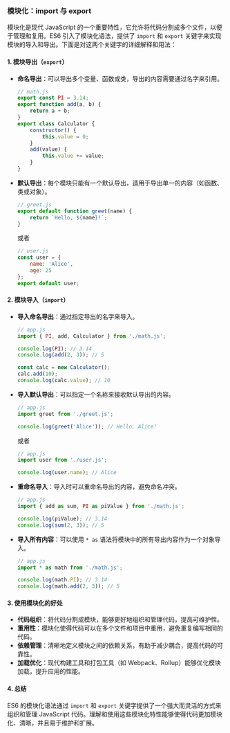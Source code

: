 ### 模块化：import 与 export

模块化是现代 JavaScript 的一个重要特性，它允许将代码分割成多个文件，以便于管理和复用。ES6 引入了模块化语法，提供了 `import` 和 `export` 关键字来实现模块的导入和导出。下面是对这两个关键字的详细解释和用法：

#### 1. **模块导出（`export`）**

- **命名导出**：可以导出多个变量、函数或类，导出的内容需要通过名字来引用。

  ```javascript
  // math.js
  export const PI = 3.14;
  export function add(a, b) {
      return a + b;
  }
  export class Calculator {
      constructor() {
          this.value = 0;
      }
      add(value) {
          this.value += value;
      }
  }
  ```

- **默认导出**：每个模块只能有一个默认导出，适用于导出单一的内容（如函数、类或对象）。

  ```javascript
  // greet.js
  export default function greet(name) {
      return `Hello, ${name}!`;
  }
  ```

  或者

  ```javascript
  // user.js
  const user = {
      name: 'Alice',
      age: 25
  };
  export default user;
  ```

#### 2. **模块导入（`import`）**

- **导入命名导出**：通过指定导出的名字来导入。

  ```javascript
  // app.js
  import { PI, add, Calculator } from './math.js';

  console.log(PI); // 3.14
  console.log(add(2, 3)); // 5

  const calc = new Calculator();
  calc.add(10);
  console.log(calc.value); // 10
  ```

- **导入默认导出**：可以指定一个名称来接收默认导出的内容。

  ```javascript
  // app.js
  import greet from './greet.js';

  console.log(greet('Alice')); // Hello, Alice!
  ```

  或者

  ```javascript
  // app.js
  import user from './user.js';

  console.log(user.name); // Alice
  ```

- **重命名导入**：导入时可以重命名导出的内容，避免命名冲突。

  ```javascript
  // app.js
  import { add as sum, PI as piValue } from './math.js';

  console.log(piValue); // 3.14
  console.log(sum(2, 3)); // 5
  ```

- **导入所有内容**：可以使用 `* as` 语法将模块中的所有导出内容作为一个对象导入。

  ```javascript
  // app.js
  import * as math from './math.js';

  console.log(math.PI); // 3.14
  console.log(math.add(2, 3)); // 5
  ```

#### 3. **使用模块化的好处**

- **代码组织**：将代码分割成模块，能够更好地组织和管理代码，提高可维护性。
- **重用性**：模块化使得代码可以在多个文件和项目中重用，避免重复编写相同的代码。
- **依赖管理**：清晰地定义模块之间的依赖关系，有助于减少耦合，提高代码的可靠性。
- **加载优化**：现代构建工具和打包工具（如 Webpack、Rollup）能够优化模块加载，提升应用的性能。

#### 4. **总结**

ES6 的模块化语法通过 `import` 和 `export` 关键字提供了一个强大而灵活的方式来组织和管理 JavaScript 代码。理解和使用这些模块化特性能够使得代码更加模块化、清晰，并且易于维护和扩展。